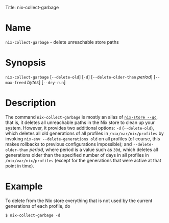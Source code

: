 Title: nix-collect-garbage

# Name

`nix-collect-garbage` - delete unreachable store paths

# Synopsis

`nix-collect-garbage` [`--delete-old`] [`-d`] [`--delete-older-than` *period*] [`--max-freed` *bytes*] [`--dry-run`]

# Description

The command `nix-collect-garbage` is mostly an alias of [`nix-store
--gc`](nix-store.md#operation---gc), that is, it deletes all
unreachable paths in the Nix store to clean up your system. However,
it provides two additional options: `-d` (`--delete-old`), which
deletes all old generations of all profiles in `/nix/var/nix/profiles`
by invoking `nix-env --delete-generations old` on all profiles (of
course, this makes rollbacks to previous configurations impossible);
and `--delete-older-than` *period*, where period is a value such as
`30d`, which deletes all generations older than the specified number
of days in all profiles in `/nix/var/nix/profiles` (except for the
generations that were active at that point in time).

# Example

To delete from the Nix store everything that is not used by the current
generations of each profile, do

```console
$ nix-collect-garbage -d
```
